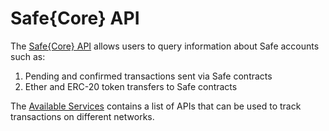 # Safe{Core} API

The [Safe{Core} API](https://github.com/safe-global/safe-core-sdk/tree/main/packages/safe-service-client) allows users to query information about Safe accounts such as:

1. Pending and confirmed transactions sent via Safe contracts
2. Ether and ERC-20 token transfers to Safe contracts

The [Available Services](available-services.md) contains a list of APIs that can be used to track transactions on different networks.
